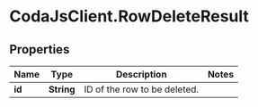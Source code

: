 # CodaJsClient.RowDeleteResult

## Properties
Name | Type | Description | Notes
------------ | ------------- | ------------- | -------------
**id** | **String** | ID of the row to be deleted. | 
